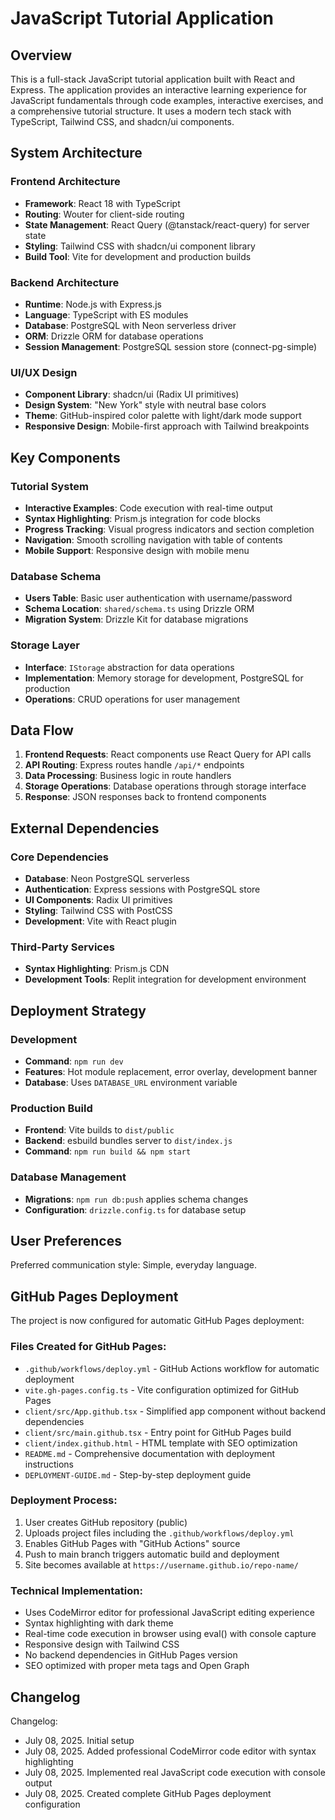 # JavaScript Tutorial Application

## Overview

This is a full-stack JavaScript tutorial application built with React and Express. The application provides an interactive learning experience for JavaScript fundamentals through code examples, interactive exercises, and a comprehensive tutorial structure. It uses a modern tech stack with TypeScript, Tailwind CSS, and shadcn/ui components.

## System Architecture

### Frontend Architecture
- **Framework**: React 18 with TypeScript
- **Routing**: Wouter for client-side routing
- **State Management**: React Query (@tanstack/react-query) for server state
- **Styling**: Tailwind CSS with shadcn/ui component library
- **Build Tool**: Vite for development and production builds

### Backend Architecture
- **Runtime**: Node.js with Express.js
- **Language**: TypeScript with ES modules
- **Database**: PostgreSQL with Neon serverless driver
- **ORM**: Drizzle ORM for database operations
- **Session Management**: PostgreSQL session store (connect-pg-simple)

### UI/UX Design
- **Component Library**: shadcn/ui (Radix UI primitives)
- **Design System**: "New York" style with neutral base colors
- **Theme**: GitHub-inspired color palette with light/dark mode support
- **Responsive Design**: Mobile-first approach with Tailwind breakpoints

## Key Components

### Tutorial System
- **Interactive Examples**: Code execution with real-time output
- **Syntax Highlighting**: Prism.js integration for code blocks
- **Progress Tracking**: Visual progress indicators and section completion
- **Navigation**: Smooth scrolling navigation with table of contents
- **Mobile Support**: Responsive design with mobile menu

### Database Schema
- **Users Table**: Basic user authentication with username/password
- **Schema Location**: `shared/schema.ts` using Drizzle ORM
- **Migration System**: Drizzle Kit for database migrations

### Storage Layer
- **Interface**: `IStorage` abstraction for data operations
- **Implementation**: Memory storage for development, PostgreSQL for production
- **Operations**: CRUD operations for user management

## Data Flow

1. **Frontend Requests**: React components use React Query for API calls
2. **API Routing**: Express routes handle `/api/*` endpoints
3. **Data Processing**: Business logic in route handlers
4. **Storage Operations**: Database operations through storage interface
5. **Response**: JSON responses back to frontend components

## External Dependencies

### Core Dependencies
- **Database**: Neon PostgreSQL serverless
- **Authentication**: Express sessions with PostgreSQL store
- **UI Components**: Radix UI primitives
- **Styling**: Tailwind CSS with PostCSS
- **Development**: Vite with React plugin

### Third-Party Services
- **Syntax Highlighting**: Prism.js CDN
- **Development Tools**: Replit integration for development environment

## Deployment Strategy

### Development
- **Command**: `npm run dev`
- **Features**: Hot module replacement, error overlay, development banner
- **Database**: Uses `DATABASE_URL` environment variable

### Production Build
- **Frontend**: Vite builds to `dist/public`
- **Backend**: esbuild bundles server to `dist/index.js`
- **Command**: `npm run build && npm start`

### Database Management
- **Migrations**: `npm run db:push` applies schema changes
- **Configuration**: `drizzle.config.ts` for database setup

## User Preferences

Preferred communication style: Simple, everyday language.

## GitHub Pages Deployment

The project is now configured for automatic GitHub Pages deployment:

### Files Created for GitHub Pages:
- `.github/workflows/deploy.yml` - GitHub Actions workflow for automatic deployment
- `vite.gh-pages.config.ts` - Vite configuration optimized for GitHub Pages
- `client/src/App.github.tsx` - Simplified app component without backend dependencies
- `client/src/main.github.tsx` - Entry point for GitHub Pages build
- `client/index.github.html` - HTML template with SEO optimization
- `README.md` - Comprehensive documentation with deployment instructions
- `DEPLOYMENT-GUIDE.md` - Step-by-step deployment guide

### Deployment Process:
1. User creates GitHub repository (public)
2. Uploads project files including the `.github/workflows/deploy.yml`
3. Enables GitHub Pages with "GitHub Actions" source
4. Push to main branch triggers automatic build and deployment
5. Site becomes available at `https://username.github.io/repo-name/`

### Technical Implementation:
- Uses CodeMirror editor for professional JavaScript editing experience
- Syntax highlighting with dark theme
- Real-time code execution in browser using eval() with console capture
- Responsive design with Tailwind CSS
- No backend dependencies in GitHub Pages version
- SEO optimized with proper meta tags and Open Graph

## Changelog

Changelog:
- July 08, 2025. Initial setup
- July 08, 2025. Added professional CodeMirror code editor with syntax highlighting
- July 08, 2025. Implemented real JavaScript code execution with console output
- July 08, 2025. Created complete GitHub Pages deployment configuration